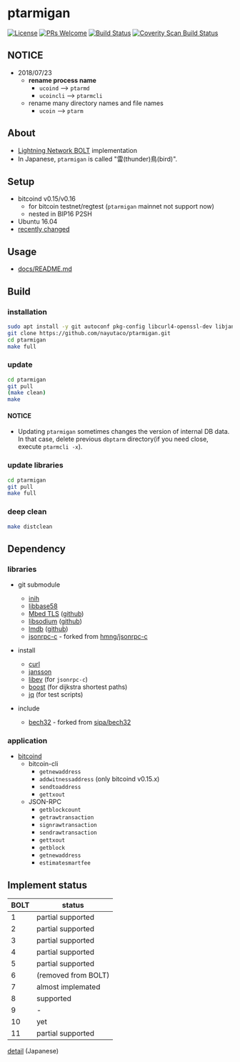 # ptarmigan

[![License](https://img.shields.io/badge/License-Apache%202.0-blue.svg)](https://opensource.org/licenses/Apache-2.0)
[![PRs Welcome](https://img.shields.io/badge/PRs-welcome-brightgreen.svg?style=flat-square)](http://makeapullrequest.com)
[![Build Status](https://travis-ci.org/nayutaco/ptarmigan.svg?branch=development)](https://travis-ci.org/nayutaco/ptarmigan)
[![Coverity Scan Build Status](https://scan.coverity.com/projects/15128/badge.svg)](https://scan.coverity.com/projects/nayutaco-ptarmigan)

## NOTICE

* 2018/07/23
  * **rename process name**
    * `ucoind` --> `ptarmd`
    * `ucoincli` --> `ptarmcli`
  * rename many directory names and file names
    * `ucoin` --> `ptarm`

## About

* [Lightning Network BOLT](https://github.com/lightningnetwork/lightning-rfc) implementation
* In Japanese, `ptarmigan` is called "雷(thunder)鳥(bird)".

## Setup

* bitcoind v0.15/v0.16
  * for bitcoin testnet/regtest (`ptarmigan` mainnet not support now)
  * nested in BIP16 P2SH
* Ubuntu 16.04
* [recently changed](CHANGELOG.md)

## Usage

* [docs/README.md](docs/README.md)

## Build

### installation

```bash
sudo apt install -y git autoconf pkg-config libcurl4-openssl-dev libjansson-dev libev-dev libboost-all-dev build-essential libtool jq bc
git clone https://github.com/nayutaco/ptarmigan.git
cd ptarmigan
make full
```

### update

```bash
cd ptarmigan
git pull
(make clean)
make
```

#### NOTICE

* Updating `ptarmigan` sometimes changes the version of internal DB data.  
  In that case, delete previous `dbptarm` directory(if you need close, execute `ptarmcli -x`).

### update libraries

```bash
cd ptarmigan
git pull
make full
```

### deep clean

```bash
make distclean
```

## Dependency

### libraries

* git submodule
  * [inih](https://github.com/benhoyt/inih)
  * [libbase58](https://github.com/luke-jr/libbase58)
  * [Mbed TLS](https://tls.mbed.org/) ([github](https://github.com/ARMmbed/mbedtls))
  * [libsodium](https://download.libsodium.org/doc/) ([github](https://github.com/jedisct1/libsodium))
  * [lmdb](https://symas.com/lightning-memory-mapped-database/) ([github](https://github.com/LMDB/lmdb))
  * [jsonrpc-c](https://github.com/nayutaco/jsonrpc-c) - forked from [hmng/jsonrpc-c](https://github.com/hmng/jsonrpc-c)

* install
  * [curl](https://curl.haxx.se/)
  * [jansson](http://www.digip.org/jansson/)
  * [libev](http://software.schmorp.de/pkg/libev.html) (for `jsonrpc-c`)
  * [boost](http://www.boost.org/) (for dijkstra shortest paths)
  * [jq](https://stedolan.github.io/jq/) (for test scripts)

* include
  * [bech32](https://github.com/nayutaco/bech32) - forked from [sipa/bech32](https://github.com/sipa/bech32)

### application

* [bitcoind](https://github.com/bitcoin/bitcoin)
  * bitcoin-cli
    * `getnewaddress`
    * `addwitnessaddress` (only bitcoind v0.15.x)
    * `sendtoaddress`
    * `gettxout`
  * JSON-RPC
    * `getblockcount`
    * `getrawtransaction`
    * `signrawtransaction`
    * `sendrawtransaction`
    * `gettxout`
    * `getblock`
    * `getnewaddress`
    * `estimatesmartfee`

## Implement status

| BOLT | status |
|------|-------|
|  1   | partial supported |
|  2   | partial supported |
|  3   | partial supported |
|  4   | partial supported |
|  5   | partial supported |
|  6   | (removed from BOLT) |
|  7   | almost implemated |
|  8   | supported |
|  9   | - |
|  10  | yet |
|  11  | partial supported |

[detail](docs/bolt_compliant_ja.md) (Japanese)
